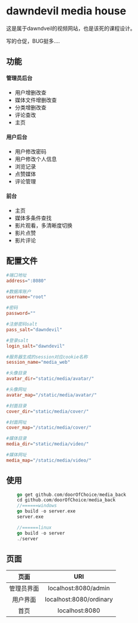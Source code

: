 # dawndevil media house

这是属于dawndveil的视频网站，也是该死的课程设计。

写的仓促，BUG挺多....


## 功能

#### 管理员后台
* 用户增删改查
* 媒体文件增删改查
* 分类增删改查
* 评论查改
* 主页

#### 用户后台
* 用户修改密码
* 用户修改个人信息
* 浏览记录
* 点赞媒体
* 评论管理

#### 前台
* 主页
* 媒体多条件查找
* 影片观看，多清晰度切换
* 影片点赞
* 影片评论


## 配置文件

```toml
#端口地址
address=":8080"

#数据库账户
username="root"

#密码
password=""

#注册密码salt
pass_salt="dawndevil"

#登录salt
login_salt="dawndevil"

#服务器生成的session对应cookie名称
session_name="media_web"

#头像目录
avatar_dir="static/media/avatar/"

#头像网址
avatar_map="/static/media/avatar/"

#封面目录
cover_dir="static/media/cover/"

#封面网址
cover_map="/static/media/cover/"

#媒体目录
media_dir="static/media/video/"

#媒体网址
media_map="/static/media/video/"

```

## 使用

```go
    go get github.com/doorOfChoice/media_back
    cd github.com/doorOfChoice/media_back
    //======windows
    go build -o server.exe
    server.exe

    //======linux
    go build -o server
    ./server
```

## 页面
|页面|URI|
|:-:|:-:|
|管理员界面|localhost:8080/admin|
|用户界面|localhost:8080/ordinary|
|首页|localhost:8080|